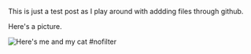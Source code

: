 This is just a test post as I play around with addding files through github.

Here's a picture.



![Here's me and my cat #nofilter]({{paigecm.github.io/JekyllDemo}}/assets/paige-and-cat.jpg)
